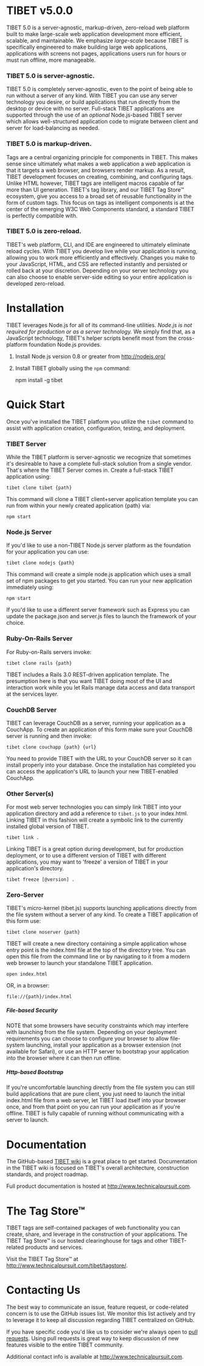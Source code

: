 # TIBET v5.0.0

TIBET 5.0 is a server-agnostic, markup-driven, zero-reload web platform built to
make large-scale web application development more efficient, scalable, and
maintainable. We emphasize _large-scale_ because TIBET is specifically
engineered to make building large web applications, applications with screens
not pages, applications users run for hours or must run offline, more
manageable.

### TIBET 5.0 is server-agnostic.
TIBET 5.0 is completely server-agnostic, even to the point of being able to run
without a server of any kind. With TIBET you can use any server technology you
desire, or build applications that run directly from the desktop or device with
no server. Full-stack TIBET applications are supported through the use of an
_optional_ Node.js-based TIBET server which allows well-structured application
code to migrate between client and server for load-balancing as needed.

### TIBET 5.0 is markup-driven.
Tags are a central organizing principle for components in TIBET. This makes
sense since ultimately what makes a web application a _web_ application is that
it targets a web browser, and browsers render markup. As a result, TIBET
development focuses on creating, combining, and configuring tags. Unlike
HTML however, TIBET tags are intelligent macros capable of far more than UI
generation. TIBET's tag library, and our TIBET Tag Store&trade; ecosystem, give
you access to a broad set of reusable functionality in the form of custom tags.
This focus on tags as intelligent components is at the center of the emerging
W3C Web Components standard, a standard TIBET is perfectly compatible with.

### TIBET 5.0 is zero-reload.
TIBET's web platform, CLI, and IDE are engineered to ultimately eliminate
reload cycles. With TIBET you develop live while your application is running,
allowing you to work more efficiently and effectively. Changes you make to your
JavaScript, HTML, and CSS are reflected instantly and persisted or rolled back
at your discretion. Depending on your server technology you can also choose to
enable server-side editing so your entire application is developed zero-reload.


# Installation

TIBET leverages Node.js for all of its command-line utilities. *Node.js is _not
required_ for production or as a server technology.* We simply find that, as a
JavaScript technology, TIBET's helper scripts benefit most from the
cross-platform foundation Node.js provides.

1. Install Node.js version 0.8 or greater from http://nodejs.org/

2. Install TIBET globally using the `npm` command:

    npm install -g tibet

# Quick Start

Once you've installed the TIBET platform you utilize the `tibet` command to
assist with application creation, configuration, testing, and deployment.

### TIBET Server

While the TIBET platform is server-agnostic we recognize that sometimes it's
desireable to have a complete full-stack solution from a single vendor. That's
where the TIBET Server comes in. Create a full-stack TIBET application using:

    tibet clone tibet {path}

This command will clone a TIBET client+server application template you can run
from within your newly created application {path} via:

    npm start

### Node.js Server

If you'd like to use a non-TIBET Node.js server platform as the foundation for
your application you can use:

    tibet clone nodejs {path}

This command will create a simple node.js application which uses a small set of
npm packages to get you started. You can run your new application immediately
using:

    npm start

If you'd like to use a different server framework such as Express you can update
the package.json and server.js files to launch the framework of your choice.

### Ruby-On-Rails Server

For Ruby-on-Rails servers invoke:

    tibet clone rails {path}

TIBET includes a Rails 3.0 REST-driven application template. The presumption
here is that you want TIBET doing most of the UI and interaction work while you
let Rails manage data access and data transport at the services layer.

### CouchDB Server

TIBET can leverage CouchDB as a server, running your application as a CouchApp.
To create an application of this form make sure your CouchDB server is running
and then invoke:

    tibet clone couchapp {path} {url}

You need to provide TIBET with the URL to your CouchDB server so it can install
properly into your database. Once the installation has completed you can access
the application's URL to launch your new TIBET-enabled CouchApp.

### Other Server(s)

For most web server technologies you can simply link TIBET into your application
directory and add a reference to `tibet.js` to your index.html. Linking TIBET in
this fashion will create a symbolic link to the currently installed global
version of TIBET.

    tibet link .

Linking TIBET is a great option during development, but for production
deployment, or to use a different version of TIBET with different applications,
you may want to 'freeze' a version of TIBET in your application's directory.

    tibet freeze [@version] .

### Zero-Server

TIBET's micro-kernel (tibet.js) supports launching applications directly from
the file system without a server of any kind. To create a TIBET application of
this form use:

    tibet clone noserver {path}

TIBET will create a new directory containing a simple application whose entry
point is the index.html file at the top of the directory tree. You can open this
file from the command line or by navigating to it from a modern web browser to
launch your standalone TIBET application.

    open index.html 

OR, in a browser:

    file://{path}/index.html

##### File-based Security 

NOTE that some browsers have security constraints which may interfere with
launching from the file system. Depending on your deployment requirements you
can choose to configure your browser to allow file-system launching, install
your application as a browser extension (not available for Safari), or use an
HTTP server to bootstrap your application into the browser where it can then
run offline.

##### Http-based Bootstrap

If you're uncomfortable launching directly from the file system you can still
build applications that are pure client, you just need to launch the initial
index.html file from a web server, let TIBET load itself into your browser once,
and from that point on you can run your application as if you're offline.
TIBET is fully capable of running without communicating with a server to launch.

# Documentation

The GitHub-based [TIBET wiki](https://github.com/TechnicalPursuit/TIBET/wiki)
is a great place to get started. Documentation in the TIBET wiki is focused on
TIBET's overall architecture, construction standards, and project roadmap.

Full product documentation is hosted at <http://www.technicalpursuit.com>.

# The Tag Store&trade;

TIBET tags are self-contained packages of web functionality you can create,
share, and leverage in the construction of your applications. The TIBET Tag
Store&trade; is our hosted clearinghouse for tags and other TIBET-related
products and services.

Visit the TIBET Tag Store&trade; at <http://www.technicalpursuit.com/tibet/tagstore/>.

# Contacting Us

The best way to communicate an issue, feature request, or code-related concern
is to use the GitHub issues list. We monitor this list actively and try to
leverage it to keep all discussion regarding TIBET centralized on GitHub.

If you have specific code you'd like us to consider we're always open to [pull
requests](http://help.github.com/articles/using-pull-requests). Using pull
requests is great way to keep discussion of new features visible to the entire
TIBET community.

Additional contact info is available at <http://www.technicalpursuit.com>. 

